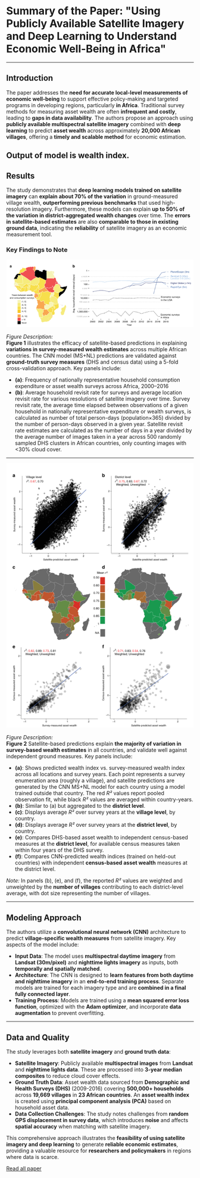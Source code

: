 # **Summary of the Paper: "Using Publicly Available Satellite Imagery and Deep Learning to Understand Economic Well-Being in Africa"**

---


## **Introduction**

The paper addresses the **need for accurate local-level measurements of economic well-being** to support effective policy-making and targeted programs in developing regions, particularly **in Africa**. Traditional survey methods for measuring asset wealth are often **infrequent and costly**, leading to **gaps in data availability**. The authors propose an approach using **publicly available multispectral satellite imagery** combined with **deep learning** to predict **asset wealth** across approximately **20,000 African villages**, offering a **timely and scalable method** for economic estimation. 

Output of model is **wealth index**.
---

## **Results**

The study demonstrates that **deep learning models trained on satellite imagery** can **explain about 70% of the variation** in ground-measured village wealth, **outperforming previous benchmarks** that used high-resolution imagery. Furthermore, these models can explain **up to 50% of the variation in district-aggregated wealth changes** over time. The **errors in satellite-based estimates** are also **comparable to those in existing ground data**, indicating the **reliability** of satellite imagery as an economic measurement tool.

### **Key Findings to Note**
![Economic data from household surveys are infrequent in many African countries](./images/Screenshot%202024-10-26%20220411.png)

*Figure Description:*  
**Figure 1** illustrates the efficacy of satellite-based predictions in explaining **variations in survey-measured wealth estimates** across multiple African countries. The CNN model (MS+NL) predictions are validated against **ground-truth survey measures** (DHS and census data) using a 5-fold cross-validation approach. Key panels include:

- **(a)**:   Frequency of nationally representative household consumption expenditure or asset  wealth surveys across Africa, 2000–2016
- **(b)**:  Average household revisit rate for surveys and average location revisit rate for various resolutions of satellite imagery over time. Survey revisit rate, the average time elapsed between observations of a given household in nationally representative expenditure or wealth surveys, is calculated as number of total person-days (population×365) divided by the number of person-days observed in a given year. Satellite revisit rate estimates are calculated as the number of days in a year divided by the average number of images taken in a year across 500 randomly sampled DHS clusters in African countries, only counting images with <30% cloud cover.

---
![Satellite-based predictions explain the majority of variation in survey-based wealth estimates in all countries, and validate well against independent ground measures](./images/Screenshot%202024-10-26%20230143.png)

*Figure Description:*  
**Figure 2** Satellite-based predictions explain **the majority of variation in survey-based wealth estimates** in all countries, and validate well against independent ground measures. Key panels include:

- **(a)**: Shows predicted wealth index vs. survey-measured wealth index across all locations and survey years. Each point represents a survey enumeration area (roughly a village), and satellite predictions are generated by the CNN MS+NL model for each country using a model trained outside that country. The red *R²* values report pooled observation fit, while black *R²* values are averaged within country-years.
- **(b)**: Similar to (a) but aggregated to the **district level**.
- **(c)**: Displays average *R²* over survey years at the **village level**, by country.
- **(d)**: Displays average *R²* over survey years at the **district level**, by country.
- **(e)**: Compares DHS-based asset wealth to independent census-based measures at the **district level**, for available census measures taken within four years of the DHS survey.
- **(f)**: Compares CNN-predicted wealth indices (trained on held-out countries) with independent **census-based asset wealth** measures at the district level.

*Note:* In panels (b), (e), and (f), the reported *R²* values are weighted and unweighted by the **number of villages** contributing to each district-level average, with dot size representing the number of villages.

---

## **Modeling Approach**

The authors utilize a **convolutional neural network (CNN)** architecture to predict **village-specific wealth measures** from satellite imagery. Key aspects of the model include:

- **Input Data**: The model uses **multispectral daytime imagery** from **Landsat (30m/pixel)** and **nighttime lights imagery** as inputs, both **temporally and spatially matched**.
- **Architecture**: The CNN is designed to **learn features from both daytime and nighttime imagery** in an **end-to-end training process**. Separate models are trained for each imagery type and are **combined in a final fully connected layer**.
- **Training Process**: Models are trained using a **mean squared error loss function**, optimized with the **Adam optimizer**, and incorporate **data augmentation** to prevent overfitting.

---

## **Data and Quality**

The study leverages both **satellite imagery** and **ground truth data**:

- **Satellite Imagery**: Publicly available **multispectral images** from **Landsat** and **nighttime lights data**. These are processed into **3-year median composites** to reduce cloud cover effects.
- **Ground Truth Data**: Asset wealth data sourced from **Demographic and Health Surveys (DHS)** (2009-2016) covering **500,000+ households** across **19,669 villages** in **23 African countries**. An **asset wealth index** is created using **principal component analysis (PCA)** based on household asset data.
- **Data Collection Challenges**: The study notes challenges from **random GPS displacement in survey data**, which introduces **noise** and affects **spatial accuracy** when matching with satellite imagery.

This comprehensive approach illustrates the **feasibility of using satellite imagery and deep learning** to generate **reliable economic estimates**, providing a valuable resource for **researchers and policymakers** in regions where data is scarce.


[Read all paper](https://www.semanticscholar.org/paper/Using-publicly-available-satellite-imagery-and-deep-Yeh-Perez/83bd44a487ea02e19a27e9d77cd736dd4f5bcc00)